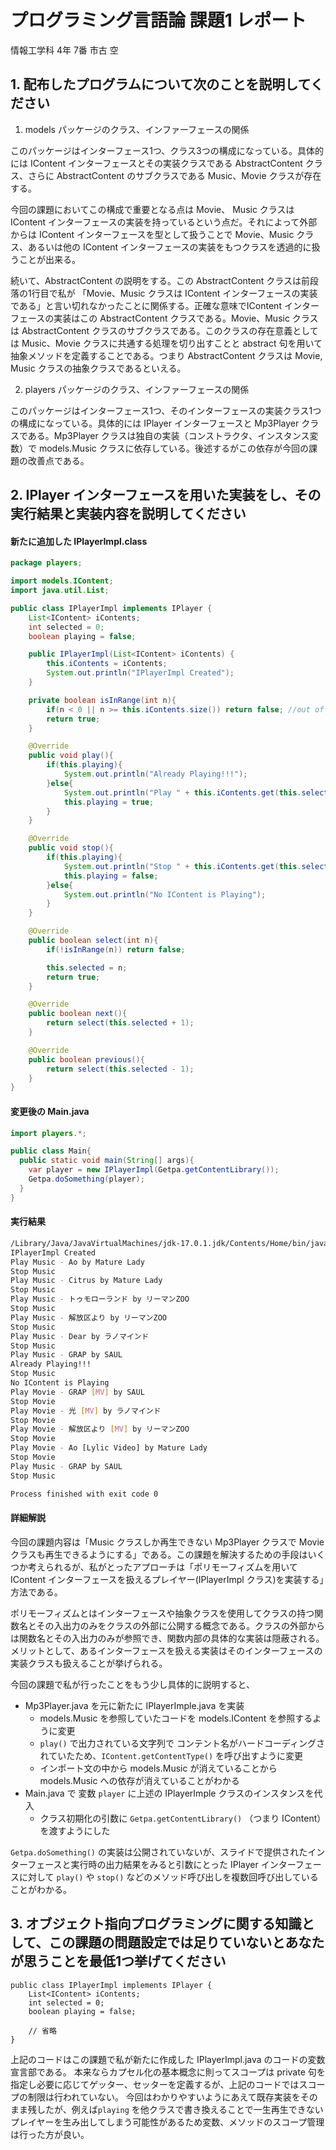 # プログラミング言語論 課題1 レポート
情報工学科 4年 7番 市古 空

## 1. 配布したプログラムについて次のことを説明してください

1. models パッケージのクラス、インファーフェースの関係

  このパッケージはインターフェース1つ、クラス3つの構成になっている。具体的には IContent インターフェースとその実装クラスである AbstractContent クラス、さらに AbstractContent のサブクラスである Music、Movie クラスが存在する。

  今回の課題においてこの構成で重要となる点は Movie、 Music クラスは IContent インターフェースの実装を持っているという点だ。それによって外部からは IContent インターフェースを型として扱うことで Movie、Music クラス、あるいは他の IContent インターフェースの実装をもつクラスを透過的に扱うことが出来る。

  続いて、AbstractContent の説明をする。この AbstractContent クラスは前段落の1行目で私が 「Movie、Music クラスは IContent インターフェースの実装である」と言い切れなかったことに関係する。正確な意味でIContent インターフェースの実装はこの AbstractContent クラスである。Movie、Music クラスは AbstractContent クラスのサブクラスである。このクラスの存在意義としては Music、Movie クラスに共通する処理を切り出すことと abstract 句を用いて抽象メソッドを定義することである。つまり AbstractContent クラスは Movie, Music クラスの抽象クラスであるといえる。
  
2. players パッケージのクラス、インファーフェースの関係

  このパッケージはインターフェース1つ、そのインターフェースの実装クラス1つの構成になっている。具体的には IPlayer インターフェースと Mp3Player クラスである。Mp3Player クラスは独自の実装（コンストラクタ、インスタンス変数）で models.Music クラスに依存している。後述するがこの依存が今回の課題の改善点である。

## 2. IPlayer インターフェースを用いた実装をし、その実行結果と実装内容を説明してください


#### 新たに追加した IPlayerImpl.class
```java
package players;

import models.IContent;
import java.util.List;

public class IPlayerImpl implements IPlayer {
    List<IContent> iContents;
    int selected = 0;
    boolean playing = false;

    public IPlayerImpl(List<IContent> iContents) {
        this.iContents = iContents;
        System.out.println("IPlayerImpl Created");
    }

    private boolean isInRange(int n){
        if(n < 0 || n >= this.iContents.size()) return false; //out of range
        return true;
    }

    @Override
    public void play(){
        if(this.playing){
            System.out.println("Already Playing!!!");
        }else{
            System.out.println("Play " + this.iContents.get(this.selected).getContentType() + " - " + this.iContents.get(this.selected).getTitle() + " by " + this.iContents.get(this.selected).getArtist());
            this.playing = true;
        }
    }

    @Override
    public void stop(){
        if(this.playing){
            System.out.println("Stop " + this.iContents.get(this.selected).getContentType());
            this.playing = false;
        }else{
            System.out.println("No IContent is Playing");
        }
    }

    @Override
    public boolean select(int n){
        if(!isInRange(n)) return false;

        this.selected = n;
        return true;
    }

    @Override
    public boolean next(){
        return select(this.selected + 1);
    }

    @Override
    public boolean previous(){
        return select(this.selected - 1);
    }
}
```

#### 変更後の Main.java
```java
import players.*;

public class Main{
  public static void main(String[] args){
    var player = new IPlayerImpl(Getpa.getContentLibrary());
    Getpa.doSomething(player);
  }
}
```

#### 実行結果
```sh
/Library/Java/JavaVirtualMachines/jdk-17.0.1.jdk/Contents/Home/bin/java -javaagent:/Applications/IntelliJ IDEA CE.app/Contents/lib/idea_rt.jar=64342:/Applications/IntelliJ IDEA CE.app/Contents/bin -Dfile.encoding=UTF-8 -classpath /Users/ichigo/github.com/igsr5/programing-language-assignments/1/out/production/1 Main Main
IPlayerImpl Created
Play Music - Ao by Mature Lady
Stop Music
Play Music - Citrus by Mature Lady
Stop Music
Play Music - トゥモローランド by リーマンZOO
Stop Music
Play Music - 解放区より by リーマンZOO
Stop Music
Play Music - Dear by ラノマインド
Stop Music
Play Music - GRAP by SAUL
Already Playing!!!
Stop Music
No IContent is Playing
Play Movie - GRAP [MV] by SAUL
Stop Movie
Play Movie - 光 [MV] by ラノマインド
Stop Movie
Play Movie - 解放区より [MV] by リーマンZOO
Stop Movie
Play Movie - Ao [Lylic Video] by Mature Lady
Stop Movie
Play Music - GRAP by SAUL
Stop Music

Process finished with exit code 0
```

#### 詳細解説
今回の課題内容は「Music クラスしか再生できない Mp3Player クラスで Movie クラスも再生できるようにする」である。この課題を解決するための手段はいくつか考えられるが、私がとったアプローチは「ポリモーフィズムを用いて IContent インターフェースを扱えるプレイヤー(IPlayerImpl クラス)を実装する」方法である。

ポリモーフィズムとはインターフェースや抽象クラスを使用してクラスの持つ関数名とその入出力のみをクラスの外部に公開する概念である。クラスの外部からは関数名とその入出力のみが参照でき、関数内部の具体的な実装は隠蔽される。メリットとして、あるインターフェースを扱える実装はそのインターフェースの実装クラスも扱えることが挙げられる。

今回の課題で私が行ったことをもう少し具体的に説明すると、

- Mp3Player.java を元に新たに IPlayerImple.java を実装
  - models.Music を参照していたコードを models.IContent を参照するように変更
  - `play()` で出力されている文字列で コンテント名がハードコーディングされていたため、`IContent.getContentType()` を呼び出すように変更
  - インポート文の中から models.Music が消えていることから models.Music への依存が消えていることがわかる
- Main.java で 変数 `player` に上述の IPlayerImple クラスのインスタンスを代入
  - クラス初期化の引数に `Getpa.getContentLibrary()` （つまり IContent）を渡すようにした

`Getpa.doSomething()` の実装は公開されていないが、スライドで提供されたインターフェースと実行時の出力結果をみると引数にとった IPlayer インターフェースに対して `play()` や `stop()` などのメソッド呼び出しを複数回呼び出していることがわかる。


## 3. オブジェクト指向プログラミングに関する知識として、この課題の問題設定では足りていないとあなたが思うことを最低1つ挙げてください
```
public class IPlayerImpl implements IPlayer {
    List<IContent> iContents;
    int selected = 0;
    boolean playing = false;
    
    // 省略
} 
```

上記のコードはこの課題で私が新たに作成した IPlayerImpl.java のコードの変数宣言部である。
本来ならカプセル化の基本概念に則ってスコープは private 句を指定し必要に応じてゲッター、セッターを定義するが、上記のコードではスコープの制限は行われていない。
今回はわかりやすいようにあえて既存実装をそのまま残したが、例えば`playing` を他クラスで書き換えることで一生再生できないプレイヤーを生み出してしまう可能性があるため変数、メソッドのスコープ管理は行った方が良い。
